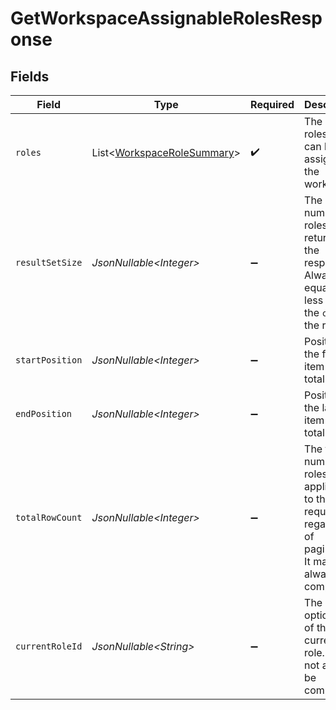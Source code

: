 # GetWorkspaceAssignableRolesResponse


## Fields

| Field                                                                                                       | Type                                                                                                        | Required                                                                                                    | Description                                                                                                 |
| ----------------------------------------------------------------------------------------------------------- | ----------------------------------------------------------------------------------------------------------- | ----------------------------------------------------------------------------------------------------------- | ----------------------------------------------------------------------------------------------------------- |
| `roles`                                                                                                     | List\<[WorkspaceRoleSummary](../../models/components/WorkspaceRoleSummary.md)>                              | :heavy_check_mark:                                                                                          | The list of roles that can be assigned to the workspace                                                     |
| `resultSetSize`                                                                                             | *JsonNullable\<Integer>*                                                                                    | :heavy_minus_sign:                                                                                          | The number of roles returned in the response. Always equal or less than the `count` of the request          |
| `startPosition`                                                                                             | *JsonNullable\<Integer>*                                                                                    | :heavy_minus_sign:                                                                                          | Position of the first item in the total results                                                             |
| `endPosition`                                                                                               | *JsonNullable\<Integer>*                                                                                    | :heavy_minus_sign:                                                                                          | Position of the last item in the total results                                                              |
| `totalRowCount`                                                                                             | *JsonNullable\<Integer>*                                                                                    | :heavy_minus_sign:                                                                                          | The total number of roles applicable to the request regardless of pagination. It may not always be computed |
| `currentRoleId`                                                                                             | *JsonNullable\<String>*                                                                                     | :heavy_minus_sign:                                                                                          | The optional ID of the current role. It may not always be computed                                          |